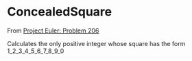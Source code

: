 # ConcealedSquare

From [Project Euler: Problem 206](https://projecteuler.net/problem=206)

Calculates the only positive integer whose square has the form 1_2_3_4_5_6_7_8_9_0